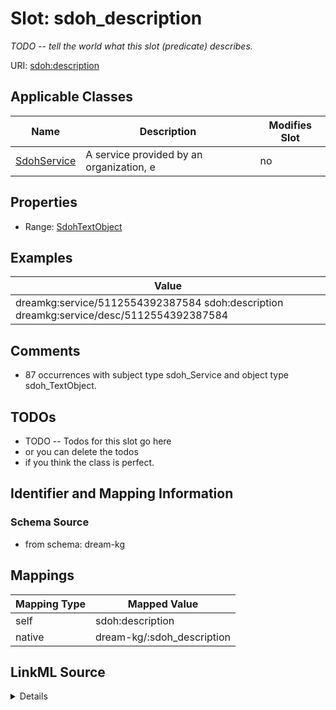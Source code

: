 

# Slot: sdoh_description


_TODO -- tell the world what this slot (predicate) describes._





URI: [sdoh:description](http://schema.org/description)



<!-- no inheritance hierarchy -->





## Applicable Classes

| Name | Description | Modifies Slot |
| --- | --- | --- |
| [SdohService](../classes/SdohService.md) | A service provided by an organization, e |  no  |







## Properties

* Range: [SdohTextObject](../classes/SdohTextObject.md)






## Examples

| Value |
| --- |
| dreamkg:service/5112554392387584 sdoh:description dreamkg:service/desc/5112554392387584 |

## Comments

* 87 occurrences with subject type sdoh_Service and object type sdoh_TextObject.

## TODOs

* TODO -- Todos for this slot go here
* or you can delete the todos
* if you think the class is perfect.

## Identifier and Mapping Information







### Schema Source


* from schema: dream-kg




## Mappings

| Mapping Type | Mapped Value |
| ---  | ---  |
| self | sdoh:description |
| native | dream-kg/:sdoh_description |




## LinkML Source

<details>
```yaml
name: sdoh_description
description: TODO -- tell the world what this slot (predicate) describes.
todos:
- TODO -- Todos for this slot go here
- or you can delete the todos
- if you think the class is perfect.
comments:
- 87 occurrences with subject type sdoh_Service and object type sdoh_TextObject.
examples:
- value: dreamkg:service/5112554392387584 sdoh:description dreamkg:service/desc/5112554392387584
from_schema: dream-kg
rank: 1000
slot_uri: sdoh:description
alias: sdoh_description
domain_of:
- sdoh_Service
range: sdoh_TextObject

```
</details>